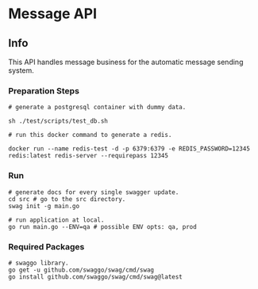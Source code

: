 # Message API
## Info
This API handles message business for the automatic message sending system.

### Preparation Steps
```shell script
# generate a postgresql container with dummy data.

sh ./test/scripts/test_db.sh

# run this docker command to generate a redis.

docker run --name redis-test -d -p 6379:6379 -e REDIS_PASSWORD=12345 redis:latest redis-server --requirepass 12345

```

### Run
```shell script
# generate docs for every single swagger update.
cd src # go to the src directory.
swag init -g main.go

# run application at local.
go run main.go --ENV=qa # possible ENV opts: qa, prod
```

### Required Packages
```shell script
# swaggo library.
go get -u github.com/swaggo/swag/cmd/swag
go install github.com/swaggo/swag/cmd/swag@latest
```

